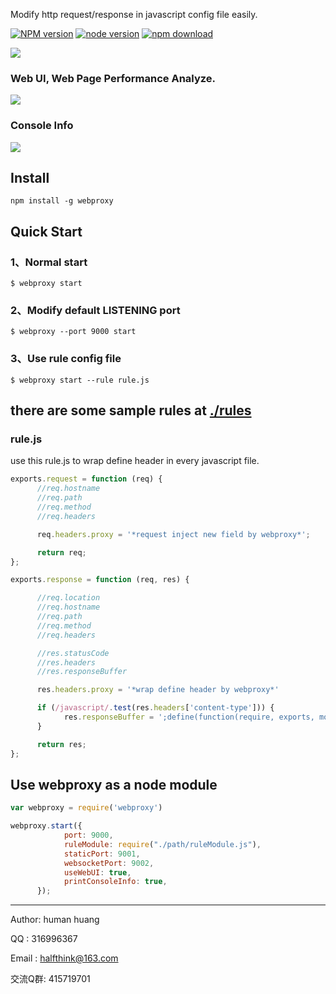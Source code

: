 Modify http request/response in javascript config file easily.

[![NPM version][npm-image]][npm-url]
[![node version][node-image]][node-url]
[![npm download][download-image]][download-url]

[npm-image]: https://img.shields.io/npm/v/webproxy.svg?style=flat-square
[npm-url]: https://npmjs.org/package/webproxy
[node-image]: https://img.shields.io/badge/node.js-%3E=_0.10-green.svg?style=flat-square
[node-url]: http://nodejs.org/download/
[download-image]: https://img.shields.io/npm/dm/webproxy.svg?style=flat-square
[download-url]: https://npmjs.org/package/webproxy


![](https://i.alipayobjects.com/i/ecmng/png/201502/4LzAfblxIr.png)

### Web UI, Web Page Performance Analyze.

![](https://i.alipayobjects.com/i/ecmng/png/201503/4VlkyBwwqb.png)

### Console Info

![](https://i.alipayobjects.com/i/ecmng/png/201503/4Vlo4OV1oD.png)

Install
--------------

```
npm install -g webproxy
```


Quick Start
--------------

### 1、Normal start
```
$ webproxy start
```

### 2、Modify default LISTENING port
```
$ webproxy --port 9000 start
```

### 3、Use rule config file
```
$ webproxy start --rule rule.js
```

##  there are some sample rules at [./rules](http://git.oschina.net/human/webproxy/tree/master/rules)

### rule.js
use this rule.js to wrap define header in every javascript file.
```javascript
exports.request = function (req) {
      //req.hostname
      //req.path
      //req.method
      //req.headers

      req.headers.proxy = '*request inject new field by webproxy*';

      return req;
};

exports.response = function (req, res) {

      //req.location
      //req.hostname
      //req.path
      //req.method
      //req.headers

      //res.statusCode
      //res.headers
      //res.responseBuffer

      res.headers.proxy = '*wrap define header by webproxy*'

      if (/javascript/.test(res.headers['content-type'])) {
            res.responseBuffer = ';define(function(require, exports, module){' + res.responseBuffer + '});';
      }

      return res;
};
```


Use webproxy as a node module
--------------

```javascript
var webproxy = require('webproxy')

webproxy.start({
            port: 9000,
            ruleModule: require("./path/ruleModule.js"),
            staticPort: 9001,
            websocketPort: 9002,
            useWebUI: true,
            printConsoleInfo: true,
      });
```


--------------

Author: human huang

QQ    : 316996367

Email : halfthink@163.com

交流Q群: 415719701
